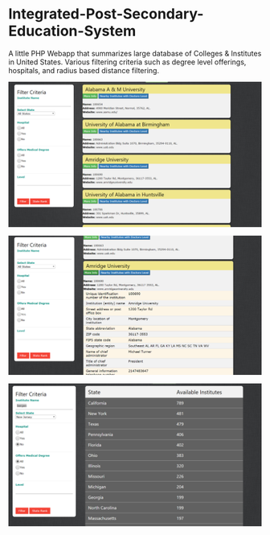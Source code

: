 # Integrated-Post-Secondary-Education-System
A little PHP Webapp that summarizes large database of Colleges &amp; Institutes in United States. Various filtering criteria such as degree level offerings, hospitals, and radius based distance filtering.


![screenshot1](https://github.com/imraazrally/Integrated-Post-Secondary-Education-System/blob/master/screenshots/1.PNG)

![screenshot2](https://github.com/imraazrally/Integrated-Post-Secondary-Education-System/blob/master/screenshots/2.PNG)


![screenshot3](https://github.com/imraazrally/Integrated-Post-Secondary-Education-System/blob/master/screenshots/3.PNG)
